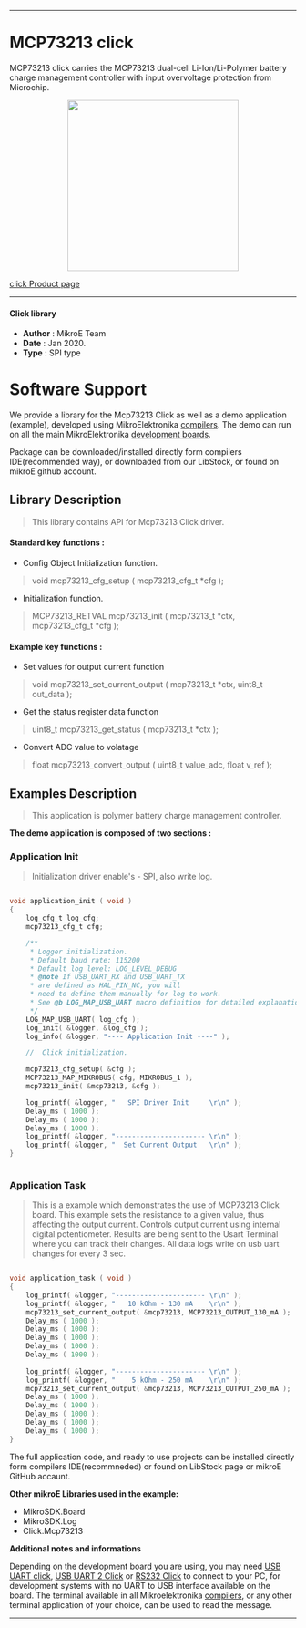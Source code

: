 
---
# MCP73213 click

MCP73213 click carries the MCP73213 dual-cell Li-Ion/Li-Polymer battery charge management controller with input overvoltage protection from Microchip.

<p align="center">
  <img src="https://download.mikroe.com/images/click_for_ide/mcp73213_click.png" height=300px>
</p>

[click Product page](https://www.mikroe.com/mcp73213-click)

---


#### Click library 

- **Author**        : MikroE Team
- **Date**          : Jan 2020.
- **Type**          : SPI type


# Software Support

We provide a library for the Mcp73213 Click 
as well as a demo application (example), developed using MikroElektronika 
[compilers](https://shop.mikroe.com/compilers). 
The demo can run on all the main MikroElektronika [development boards](https://shop.mikroe.com/development-boards).

Package can be downloaded/installed directly form compilers IDE(recommended way), or downloaded from our LibStock, or found on mikroE github account. 

## Library Description

> This library contains API for Mcp73213 Click driver.

#### Standard key functions :

- Config Object Initialization function.
> void mcp73213_cfg_setup ( mcp73213_cfg_t *cfg ); 
 
- Initialization function.
> MCP73213_RETVAL mcp73213_init ( mcp73213_t *ctx, mcp73213_cfg_t *cfg );

#### Example key functions :

- Set values for output current function
> void mcp73213_set_current_output ( mcp73213_t *ctx, uint8_t out_data );
 
- Get the status register data function
> uint8_t mcp73213_get_status ( mcp73213_t *ctx );

- Convert ADC value to volatage
> float mcp73213_convert_output ( uint8_t value_adc, float v_ref );

## Examples Description

> This application is polymer battery charge management controller.

**The demo application is composed of two sections :**

### Application Init 

> Initialization driver enable's - SPI, also write log.

```c

void application_init ( void )
{
    log_cfg_t log_cfg;
    mcp73213_cfg_t cfg;

    /** 
     * Logger initialization.
     * Default baud rate: 115200
     * Default log level: LOG_LEVEL_DEBUG
     * @note If USB_UART_RX and USB_UART_TX 
     * are defined as HAL_PIN_NC, you will 
     * need to define them manually for log to work. 
     * See @b LOG_MAP_USB_UART macro definition for detailed explanation.
     */
    LOG_MAP_USB_UART( log_cfg );
    log_init( &logger, &log_cfg );
    log_info( &logger, "---- Application Init ----" );

    //  Click initialization.

    mcp73213_cfg_setup( &cfg );
    MCP73213_MAP_MIKROBUS( cfg, MIKROBUS_1 );
    mcp73213_init( &mcp73213, &cfg );

    log_printf( &logger, "   SPI Driver Init     \r\n" );
    Delay_ms ( 1000 );
    Delay_ms ( 1000 );
    Delay_ms ( 1000 );
    log_printf( &logger, "---------------------- \r\n" );
    log_printf( &logger, "  Set Current Output   \r\n" );
}
  
```

### Application Task

> This is a example which demonstrates the use of MCP73213 Click board.
> This example sets the resistance to a given value, thus affecting the output current.
> Controls output current using internal digital potentiometer.
> Results are being sent to the Usart Terminal where you can track their changes.
> All data logs write on usb uart changes for every 3 sec.

```c

void application_task ( void )
{
    log_printf( &logger, "---------------------- \r\n" );
    log_printf( &logger, "   10 kOhm - 130 mA    \r\n" );
    mcp73213_set_current_output( &mcp73213, MCP73213_OUTPUT_130_mA );
    Delay_ms ( 1000 );
    Delay_ms ( 1000 );
    Delay_ms ( 1000 );
    Delay_ms ( 1000 );
    Delay_ms ( 1000 );
    
    log_printf( &logger, "---------------------- \r\n" );
    log_printf( &logger, "    5 kOhm - 250 mA    \r\n" );
    mcp73213_set_current_output( &mcp73213, MCP73213_OUTPUT_250_mA );
    Delay_ms ( 1000 );
    Delay_ms ( 1000 );
    Delay_ms ( 1000 );
    Delay_ms ( 1000 );
    Delay_ms ( 1000 );
}

```

The full application code, and ready to use projects can be  installed directly form compilers IDE(recommneded) or found on LibStock page or mikroE GitHub accaunt.

**Other mikroE Libraries used in the example:** 

- MikroSDK.Board
- MikroSDK.Log
- Click.Mcp73213

**Additional notes and informations**

Depending on the development board you are using, you may need 
[USB UART click](https://shop.mikroe.com/usb-uart-click), 
[USB UART 2 Click](https://shop.mikroe.com/usb-uart-2-click) or 
[RS232 Click](https://shop.mikroe.com/rs232-click) to connect to your PC, for 
development systems with no UART to USB interface available on the board. The 
terminal available in all Mikroelektronika 
[compilers](https://shop.mikroe.com/compilers), or any other terminal application 
of your choice, can be used to read the message.



---
